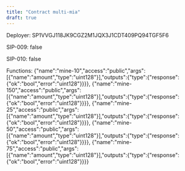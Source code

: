```yaml
---
title: "Contract multi-mia"
draft: true
---
```

Deployer: SP1VVGJ118JK9CGZ2M1JQX3J1CDT409PQ94TGF5F6

SIP-009: false

SIP-010: false

Functions:
{"name":"mine-10","access":"public","args":[{"name":"amount","type":"uint128"}],"outputs":{"type":{"response":{"ok":"bool","error":"uint128"}}}}, {"name":"mine-150","access":"public","args":[{"name":"amount","type":"uint128"}],"outputs":{"type":{"response":{"ok":"bool","error":"uint128"}}}}, {"name":"mine-25","access":"public","args":[{"name":"amount","type":"uint128"}],"outputs":{"type":{"response":{"ok":"bool","error":"uint128"}}}}, {"name":"mine-50","access":"public","args":[{"name":"amount","type":"uint128"}],"outputs":{"type":{"response":{"ok":"bool","error":"uint128"}}}}, {"name":"mine-75","access":"public","args":[{"name":"amount","type":"uint128"}],"outputs":{"type":{"response":{"ok":"bool","error":"uint128"}}}}
